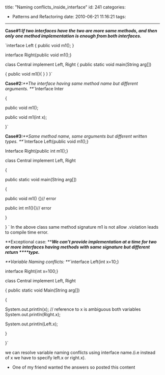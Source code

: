 title: "Naming conflicts\_inside\_interface"
id: 241
categories:
  - Patterns and Refactoring
date: 2010-06-21 11:16:21
tags:
---

**Case#1:**_**If two interfaces have the two are more same methods, ****and then**** only one method implementation is enough from both interfaces.**_

`interface Left { public void m1(); }

interface Right{public void m1();}

class Central implement Left, Right
{
public static void main(String arg[])

{
public void m1(){ }
}
}`

**Case#2:**_**The interface having same method name but different arguments.
**_`Interface Inter

{

public void m1();

public void m1(int x);

}`

**Case#3:**_**Same method name, same arguments but different written types.
**_`Interface Left{public void m1();}

Interface Right{public int m1();}

class Central implement Left, Right

{

public static void main(String arg[])

{

public void m1() {}// error

public int m1(){}// error

}

}
`
In the above class same method signature m1 is not allow .violation leads to compile time error.

**Exceptional case: **_**We can’t provide implementation at a time for two or more interfaces having methods with same signature but different return ****type.**_

_**Variable Naming conflicts:
**_`interface Left{int x=10;}

interface Right{int x=100;}

class Central implement Left, Right

{
public static void Main(String arg[])

{

System.out.println(x); // reference to x is ambiguous both variables
System.out.println(Right.x);

System.out.println(Left.x);

}

}`

we can resolve variable naming conflicts using interface name.(i.e instead of x we have to specify left.x or right.x).

* One of my friend wanted the answers so posted this content